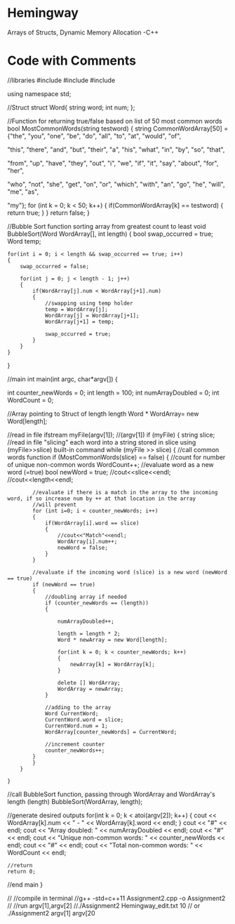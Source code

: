 # Hemingway
Arrays of Structs, Dynamic Memory Allocation  -C++


# Code with Comments


//libraries
#include <iostream>
#include <fstream>
#include <string>

using namespace std;


//Struct
struct Word{
    string word;
    int num;
};


//Function for returning true/false based on list of 50 most common words
bool MostCommonWords(string testword)
{
    string CommonWordArray[50] = {"the", "you", "one", "be", "do", "all", "to", "at", "would", "of",

"this", "there", "and", "but", "their", "a", "his", "what", "in", "by", "so", "that",

"from", "up", "have", "they", "out", "i", "we", "if", "it", "say", "about", "for", "her",

"who", "not", "she", "get", "on", "or", "which", "with", "an", "go", "he", "will", "me", "as",

"my"};
        for (int k = 0; k < 50; k++)
        {
            if(CommonWordArray[k] == testword)
            {
                return true;
            }
        }
    return false;
}


//Bubble Sort function sorting array from greatest count to least
void BubbleSort(Word WordArray[], int length)
{
    bool swap_occurred = true;
    Word temp;

    for(int i = 0; i < length && swap_occurred == true; i++)
    {
        swap_occurred = false;

        for(int j = 0; j < length - 1; j++)
        {
            if(WordArray[j].num < WordArray[j+1].num)
            {
                //swapping using temp holder
                temp = WordArray[j];
                WordArray[j] = WordArray[j+1];
                WordArray[j+1] = temp;

                swap_occurred = true;
            }
        }
    }

}


//main
int main(int argc, char*argv[])
{

int counter_newWords = 0;
int length = 100;
int numArrayDoubled = 0;
int WordCount = 0;

//Array pointing to Struct of length length
Word * WordArray= new Word[length];

//read in file
ifstream myFile(argv[1]); //(argv[1])
    if (myFile)
    {
        string slice;
        //read in file "slicing" each word into a string stored in slice using (myFile>>slice) built-in command
        while (myFile >> slice)
        {
            //call common words function
            if (MostCommonWords(slice) == false)
            {
            //count for number of unique non-common words
            WordCount++;
            //evaluate word as a new word (=true)
            bool newWord = true;
            //cout<<slice<<endl;
            //cout<<length<<endl;

            //evaluate if there is a match in the array to the incoming word, if so increase num by ++ at that location in the array
            //will prevent
            for (int i=0; i < counter_newWords; i++)
            {
                if(WordArray[i].word == slice)
                {
                    //cout<<"Match"<<endl;
                    WordArray[i].num++;
                    newWord = false;
                }
            }

            //evaluate if the incoming word (slice) is a new word (newWord == true)
            if (newWord == true)
            {
                //doubling array if needed
                if (counter_newWords == (length))
                {

                    numArrayDoubled++;

                    length = length * 2;
                    Word * newArray = new Word[length];

                    for(int k = 0; k < counter_newWords; k++)
                    {
                        newArray[k] = WordArray[k];
                    }

                    delete [] WordArray;
                    WordArray = newArray;
                }

                //adding to the array
                Word CurrentWord;
                CurrentWord.word = slice;
                CurrentWord.num = 1;
                WordArray[counter_newWords] = CurrentWord;

                //increment counter
                counter_newWords++;
            }
            }
        }

    }

//call BubbleSort function, passing through WordArray and WordArray's length (length)
BubbleSort(WordArray, length);

//generate desired outputs
    for(int k = 0; k < atoi(argv[2]); k++)
    {
        cout << WordArray[k].num << " - " << WordArray[k].word << endl;
    }
    cout << "#" << endl;
    cout << "Array doubled: " << numArrayDoubled << endl;
    cout << "#" << endl;
    cout << "Unique non-common words: " << counter_newWords << endl;
    cout << "#" << endl;
    cout << "Total non-common words: " << WordCount << endl;

    //return
    return 0;

//end main
}

//
//compile in terminal
//g++ -std=c++11 Assignment2.cpp -o Assignment2
//
//run argv[1],argv[2]
//./Assignment2 Hemingway_edit.txt 10
// or ./Assignment2 argv[1] argv[20
